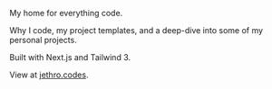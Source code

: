 My home for everything code.

Why I code, my project templates, and a deep-dive into some of my personal projects.

Built with Next.js and Tailwind 3.

View at [jethro.codes](https://jethro.codes).
